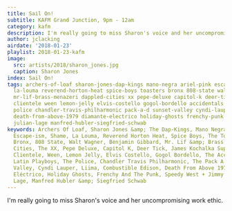 ```yaml
---
title: Sail On!
subtitle: KAFM Grand Junction, 9pm - 12am
category: kafm
description: I'm really going to miss Sharon's voice and her uncompromising work ethic.
author: jclacking
airdate: '2018-01-23'
playlist: 2018-01-23-kafm
image:
  src: artists/2018/sharon_jones.jpg
  caption: Sharon Jones
index: Sail On!
tags: archers-of-loaf sharon-jones-dap-kings mano-negra ariel-pink escape-ism shame
  la-louma reverend-horton-heat spice-boys toasters bronx 808-state walt-wagner benjamin-gibbard
  mr-lif-brass-menazeri dappled-cities xx pepe-deluxe capitol-k deer-tick james-kochalka-superstar
  clientele ween lemon-jelly elvis-costello gogol-bordello accidentals cherry latin-playboys
  police chandler-travis-philharmonic pack-a-d sunset-valley cyndi-lauper liima combustible-edison
  death-from-above-1979 diamante-electrico holiday-ghosts frenchy-punk speedy-west-jimmy-bryant
  julian-lage manfred-hubler-siegfried-schwab
keywords: Archers Of Loaf, Sharon Jones &amp; The Dap-Kings, Mano Negra, Ariel Pink,
  Escape-ism, Shame, La Louma, Reverend Horton Heat, Spice Boys, The Toasters, The
  Bronx, 808 State, Walt Wagner, Benjamin Gibbard, Mr. Lif &amp; Brass Menazeri, Dappled
  Cities, The XX, Pepe Deluxe, Capitol K, Deer Tick, James Kochalka Superstar, The
  Clientele, Ween, Lemon Jelly, Elvis Costello, Gogol Bordello, The Accidentals, Cherry,
  Latin Playboys, The Police, Chandler Travis Philharmonic, The Pack A.D., Sunset
  Valley, Cyndi Lauper, Liima, Combustible Edison, Death From Above 1979, Diamante
  Eléctrico, Holiday Ghosts, Frenchy And The Punk, Speedy West + Jimmy Bryant, Julian
  Lage, Manfred Hubler &amp; Siegfried Schwab
---
```

I'm really going to miss Sharon's voice and her uncompromising work ethic.

